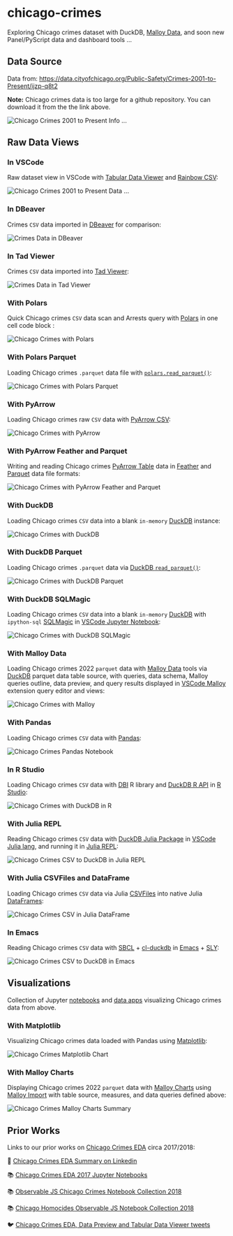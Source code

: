 # chicago-crimes

Exploring Chicago crimes dataset with DuckDB, [Malloy Data](https://marketplace.visualstudio.com/items?itemName=malloydata.malloy-vscode), and soon new Panel/PyScript data and dashboard tools ...

## Data Source

Data from: https://data.cityofchicago.org/Public-Safety/Crimes-2001-to-Present/ijzp-q8t2

**Note:** Chicago crimes data is too large for a github repository. You can download it from the the link above.

![Chicago Crimes 2001 to Present Info ...](https://github.com/RandomFractals/chicago-crimes/blob/main/docs/images/chicago-crimes-info.png?raw=true
 "Chicago Crimes 2001 to Present Info ...")

## Raw Data Views

### In VSCode

Raw dataset view in VSCode with [Tabular Data Viewer](https://github.com/RandomFractals/tabular-data-viewer) and [Rainbow CSV](https://marketplace.visualstudio.com/items?itemName=mechatroner.rainbow-csv):

![Chicago Crimes 2001 to Present Data ...](https://github.com/RandomFractals/chicago-crimes/blob/main/docs/images/chicago-crimes-data.png?raw=true
 "Chicago Crimes 2001 to Present Data ...")

### In DBeaver

Crimes `CSV` data imported in [DBeaver](https://dbeaver.io/) for comparison:

![Crimes Data in DBeaver](https://github.com/RandomFractals/chicago-crimes/blob/main/docs/images/chicago-crimes-dbeaver.png?raw=true
 "Crimes Data in DBeaver")

### In Tad Viewer

Crimes `CSV` data imported into [Tad Viewer](https://www.tadviewer.com/):

![Crimes Data in Tad Viewer](https://github.com/RandomFractals/chicago-crimes/blob/main/docs/images/chicago-crimes-in-tad.png?raw=true
 "Crimes Data in Tad Viewer")

### With Polars

Quick Chicago crimes `CSV` data scan and Arrests query with [Polars](https://www.pola.rs/) in one cell code block :

![Chicago Crimes with Polars](https://github.com/RandomFractals/chicago-crimes/blob/main/docs/images/chicago-crimes-with-polars.png?raw=true
 "Chicago Crimes with Polars")

### With Polars Parquet

Loading Chicago crimes `.parquet` data file with [`polars.read_parquet()`](https://pola-rs.github.io/polars/py-polars/html/reference/api/polars.read_parquet.html):

![Chicago Crimes with Polars Parquet](https://github.com/RandomFractals/chicago-crimes/blob/main/docs/images/chicago-crimes-polars-parquet.png?raw=true
 "Chicago Crimes with Polars Parquet")

### With PyArrow

Loading Chicago crimes raw `CSV` data with [PyArrow CSV](https://arrow.apache.org/docs/python/csv.html):

![Chicago Crimes with PyArrow](https://github.com/RandomFractals/chicago-crimes/blob/main/docs/images/chicago-crimes-pyarrow.png?raw=true
 "Chicago Crimes with PyArrow")

### With PyArrow Feather and Parquet

Writing and reading Chicago crimes [PyArrow Table](https://arrow.apache.org/docs/python/getstarted.html#creating-arrays-and-tables) data in [Feather](https://arrow.apache.org/docs/python/feather.html) and [Parquet](https://arrow.apache.org/docs/python/parquet.html) data file formats:

![Chicago Crimes with PyArrow Feather and Parquet](https://github.com/RandomFractals/chicago-crimes/blob/main/docs/images/chicago-crimes-feather-and-parquet.png?raw=true
 "Chicago Crimes with PyArrow Feather and Parquet")

### With DuckDB

Loading Chicago crimes `CSV` data into a blank `in-memory` [DuckDB](https://duckdb.org/docs/data/csv) instance:

![Chicago Crimes with DuckDB](https://github.com/RandomFractals/chicago-crimes/blob/main/docs/images/chicago-crimes-with-duckdb.png?raw=true
 "Chicago Crimes with DuckDB")

### With DuckDB Parquet

Loading Chicago crimes `.parquet` data via [DuckDB `read_parquet()`](https://duckdb.org/docs/data/parquet):

![Chicago Crimes with DuckDB Parquet](https://github.com/RandomFractals/chicago-crimes/blob/main/docs/images/chicago-crimes-duckdb-parquet.png?raw=true
 "Chicago Crimes with DuckDB Parquet")

### With DuckDB SQLMagic

Loading Chicago crimes `CSV` data into a blank `in-memory` [DuckDB](https://duckdb.org/docs/guides/python/jupyter) with `ipython-sql` [SQLMagic](https://github.com/catherinedevlin/ipython-sql) in [VSCode Jupyter Notebook](https://code.visualstudio.com/docs/datascience/jupyter-notebooks):

![Chicago Crimes with DuckDB SQLMagic](https://github.com/RandomFractals/chicago-crimes/blob/main/docs/images/chicago-crimes-duckdb-sqlmagic.png?raw=true
 "Chicago Crimes with DuckDB SQLMagic")

### With Malloy Data

Loading Chicago crimes 2022 `parquet` data with [Malloy Data](https://looker-open-source.github.io/malloy/documentation/language/basic.html) tools via [DuckDB](https://looker-open-source.github.io/malloy/documentation/connection_instructions.html#duckdb) parquet data table source, with queries, data schema, Malloy queries outline, data preview, and query results displayed in [VSCode Malloy](https://marketplace.visualstudio.com/items?itemName=malloydata.malloy-vscode) extension query editor and views:

![Chicago Crimes with Malloy](https://github.com/RandomFractals/chicago-crimes/blob/main/docs/images/chicago-crimes-duckdb-malloy-2022.png?raw=true
 "Chicago Crimes with Malloy")

### With Pandas

Loading Chicago crimes `CSV` data with [Pandas](https://pandas.pydata.org/docs/reference/index.html):

![Chicago Crimes Pandas Notebook](https://github.com/RandomFractals/chicago-crimes/blob/main/docs/images/chicago-crimes-with-pandas.png?raw=true
 "Chicago Crimes Pandas Notebook")

### In R Studio

Loading Chicago crimes `CSV` data with [DBI](https://dbi.r-dbi.org/) R library and [DuckDB R API](https://duckdb.org/docs/api/r) in [R Studio](https://www.rstudio.com/):

![Chicago Crimes with DuckDB in R](https://github.com/RandomFractals/chicago-crimes/blob/main/docs/images/chicago-crimes-duckdb-in-r-studio.png?raw=true
 "Chicago Crimes with DuckDB in R")

### With Julia REPL

Reading Chicago crimes `CSV` data with [DuckDB Julia Package](https://juliahub.com/ui/Packages/DuckDB/89qwz/0.5.1) in [VSCode Julia lang](https://marketplace.visualstudio.com/items?itemName=julialang.language-julia), and running it in [Julia REPL](https://docs.julialang.org/en/v1/stdlib/REPL/):

![Chicago Crimes CSV to DuckDB in Julia REPL](https://github.com/RandomFractals/chicago-crimes/blob/main/docs/images/chicago-crimes-duckdb-julia-repl.png?raw=true
 "Chicago Crimes CSV to DuckDB in Julia REPL")

### With Julia CSVFiles and DataFrame

Loading Chicago crimes `CSV` data via Julia [CSVFiles](https://github.com/queryverse/CSVFiles.jl) into native Julia [DataFrames](https://dataframes.juliadata.org/stable/):

![Chicago Crimes CSV in Julia DataFrame](https://github.com/RandomFractals/chicago-crimes/blob/main/docs/images/chicago-crimes-csv-julia-dataframe.png?raw=true
 "Chicago Crimes CSV in Julia DataFrame")

### In Emacs

Reading Chicago crimes `CSV` data with [SBCL](https://sbcl.org/) + [cl-duckdb](https://github.com/ak-coram/cl-duckdb) in [Emacs](https://www.gnu.org/software/emacs/) + [SLY](https://github.com/joaotavora/sly):

![Chicago Crimes CSV to DuckDB in Emacs](https://github.com/RandomFractals/chicago-crimes/blob/main/docs/images/chicago-crimes-in-emacs.png?raw=true
 "Chicago Crimes CSV to DuckDB in Emacs")

## Visualizations

Collection of Jupyter [notebooks](https://github.com/RandomFractals/chicago-crimes/tree/main/notebooks) and [data apps](https://github.com/RandomFractals/chicago-crimes/tree/main/apps) visualizing Chicago crimes data from above.
### With Matplotlib

Visualizing Chicago crimes data loaded with Pandas using [Matplotlib](https://pandas.pydata.org/docs/user_guide/visualization.html):

![Chicago Crimes Matplotlib Chart](https://github.com/RandomFractals/chicago-crimes/blob/main/docs/images/chicago-crimes-with-matplotlib.png?raw=true
 "Chicago Crimes Matplotlib Chart")

### With Malloy Charts

Displaying Chicago crimes 2022 `parquet` data with [Malloy Charts](https://looker-open-source.github.io/malloy/documentation/visualizations/dashboards.html) using [Malloy Import](https://looker-open-source.github.io/malloy/documentation/language/imports.html) with table source, measures, and data queries defined above:

![Chicago Crimes Malloy Charts Summary](https://github.com/RandomFractals/chicago-crimes/blob/main/docs/images/chicago-crimes-by-type-malloy-summary.png?raw=true
 "Chicago Crimes Malloy Charts Summary")

## Prior Works

Links to our prior works on [Chicago Crimes EDA](https://twitter.com/search?q=(%23ChicagoCrimes)%20(from%3ATarasNovak)&src=typed_query) circa 2017/2018:

🔗 [Chicago Crimes EDA Summary on Linkedin](https://www.linkedin.com/pulse/chicago-crimes-2017-taras-novak/)

📚 [Chicago Crimes EDA 2017 Jupyter Notebooks](https://github.com/RandomFractals/ChicagoCrimes/tree/master/notebooks)

📚 [Observable JS Chicago Crimes Notebook Collection 2018](https://observablehq.com/@randomfractals/chicagocrimes)

📚 [Chicago Homocides Observable JS Notebook Collection 2018](https://observablehq.com/@randomfractals/leaflet-pixi-overlay?collection=@randomfractals/chicago-homicides)

🐦 [Chicago Crimes EDA, Data Preview and Tabular Data Viewer tweets](https://twitter.com/search?q=(%23ChicagoCrimes)%20(from%3ATarasNovak)&src=typed_query)
